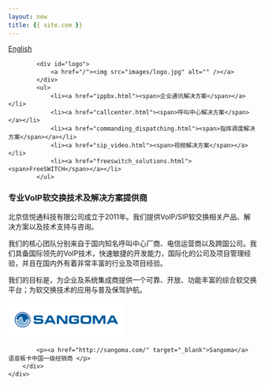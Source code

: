 ```yaml
---
layout: new
title: {{ site.com }}
---
```


<div id="header">
			<div id="lang">
				<a href="/index_en.html">English</a>
			</div>
	
			<div id="logo">
				<a href="/"><img src="images/logo.jpg" alt="" /></a>
			</div>
			<ul>
				<li><a href="ippbx.html"><span>企业通讯解决方案</span></a></li>
				<li><a href="callcenter.html"><span>呼叫中心解决方案</span></a></li>
				<li><a href="commanding_dispatching.html"><span>指挥调度解决方案</span></a></li>
				<li><a href="sip_video.html"><span>视频解决方案</span></a></li>
				<li><a href="freeswitch_solutions.html"><span>FreeSWITCH</span></a></li>
			</ul>
</div>
<div id="body">
	<div class="header">
		<div>
			<div>
				<h3>
					专业VoIP软交换技术及解决方案提供商 
				</h3>	
				<p>北京信悦通科技有限公司成立于2011年。我们提供VoIP/SIP软交换相关产品、解决方案以及技术支持与咨询。</p>
				<p>我们的核心团队分别来自于国内知名呼叫中心厂商、电信运营商以及跨国公司。我们具备国际领先的VoIP技术，快速敏捷的开发能力，国际化的公司及项目管理经验，并且在国内外有着非常丰富的行业及项目经验。</p>
				<p>我们的目标是，为企业及系统集成商提供一个可靠、开放、功能丰富的综合软交换平台；为软交换技术的应用与普及保驾护航。</p>		
			</div>
		</div>
	</div>
	<div class="body">
		<div class="article">
			<p><img src="images/sangoma.png" alt="" /></p>
			
			<p><a href="http://sangoma.com/" target="_blank">Sangoma</a> 语音板卡中国一级经销商 </p>
		</div>	
	</div>
</div>

